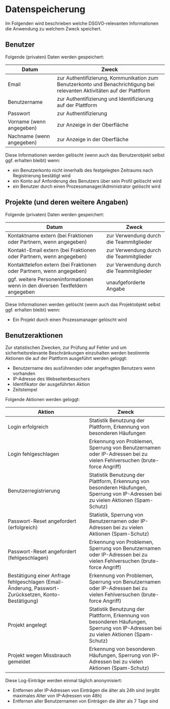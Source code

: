 # Datenspeicherung

Im Folgenden wird beschrieben welche DSGVO-relevanten Informationen die
Anwendung zu welchem Zweck speichert.

## Benutzer

Folgende (privaten) Daten werden gespeichert:

Datum|Zweck
---|---
Email|zur Authentifizierung, Kommunikation zum Benutzerkonto und Benachrichtigung bei relevanten Aktivitäten auf der Plattform
Benutzername|zur Authentifizierung und Identifizierung auf der Plattform
Passwort|zur Authentifizierung
Vorname (wenn angegeben)|zur Anzeige in der Oberfläche
Nachname (wenn angegeben)|zur Anzeige in der Oberfläche

Diese Informationen werden gelöscht (wenn auch das Benutzerobjekt
selbst ggf. erhalten bleibt) wenn:

* ein Benutzerkonto nicht innerhalb des festgelegten Zeitraums nach Registrierung
  bestätigt wird
* ein Konto auf Anforderung des Benutzers über sein Profil gelöscht wird
* ein Benutzer durch einen Prozessmanager/Administrator gelöscht wird


## Projekte (und deren weitere Angaben)

Folgende (privaten) Daten werden gespeichert:

Datum|Zweck
---|---
Kontaktname extern (bei Fraktionen oder Partnern, wenn angegeben)|zur Verwendung durch die Teammitglieder
Kontakt-Email extern (bei Fraktionen oder Partnern, wenn angegeben)|zur Verwendung durch die Teammitglieder
Kontakttelefon extern (bei Fraktionen oder Partnern, wenn angegeben)|zur Verwendung durch die Teammitglieder
ggf. weitere Personeninformationen wenn in den diversen Textfeldern angegeben|unaufgeforderte Angabe

Diese Informationen werden gelöscht (wenn auch das Projektobjekt
selbst ggf. erhalten bleibt) wenn:

* Ein Projekt durch einen Prozessmanager gelöscht wird

## Benutzeraktionen

Zur statistischen Zwecken, zur Prüfung auf Fehler und um sicherheitsrelevante
Beschränkungen einzuhalten werden bestimmte Aktionen die auf der Plattform
ausgeführt werden geloggt:

* Benutzername des ausführenden oder angefragten Benutzers wenn vorhanden
* IP-Adresse des Webseitenbesuchers
* Identifikator der ausgeführten Aktion
* Zeitstempel

Folgende Aktionen werden geloggt:

Aktion|Zweck
---|---
Login erfolgreich|Statistik Benutzung der Plattform, Erkennung von besonderen Häufungen
Login fehlgeschlagen|Erkennung von Problemen, Sperrung von Benutzernamen oder IP-Adressen bei zu vielen Fehlversuchen (brute-force Angriff)
Benutzerregistrierung|Statistik Benutzung der Plattform, Erkennung von besonderen Häufungen, Sperrung von IP-Adressen bei zu vielen Aktionen (Spam-Schutz)
Passwort-Reset angefordert (erfolgreich)|Statistik, Sperrung von Benutzernamen oder IP-Adressen bei zu vielen Aktionen (Spam-Schutz)
Passwort-Reset angefordert (fehlgeschlagen)|Erkennung von Problemen, Sperrung von Benutzernamen oder IP-Adressen bei zu vielen Fehlversuchen (brute-force Angriff)
Bestätigung einer Anfrage fehlgeschlagen (Email-Änderung, Passwort-Zurücksetzen, Konto-Bestätigung)|Erkennung von Problemen, Sperrung von Benutzernamen oder IP-Adressen bei zu vielen Fehlversuchen (brute-force Angriff)
Projekt angelegt|Statistik Benutzung der Plattform, Erkennung von besonderen Häufungen, Sperrung von IP-Adressen bei zu vielen Aktionen (Spam-Schutz)
Projekt wegen Missbrauch gemeldet|Erkennung von besonderen Häufungen, Sperrung von IP-Adressen bei zu vielen Aktionen (Spam-Schutz)

Diese Log-Einträge werden einmal täglich anonymisiert:

* Entfernen aller IP-Adressen von Einträgen die älter als 24h sind (ergibt maximales Alter von IP-Adressen von 48h)
* Entfernen aller Benutzernamen von Einträgen die älter als 7 Tage sind